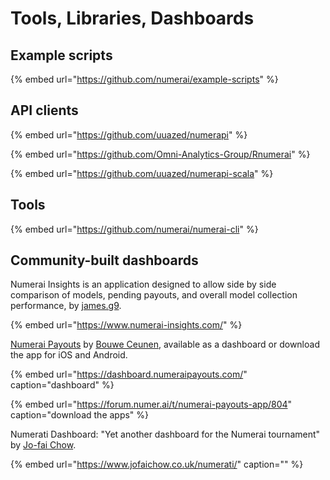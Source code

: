 # Tools, Libraries, Dashboards

## Example scripts

{% embed url="https://github.com/numerai/example-scripts" %}

## API clients

{% embed url="https://github.com/uuazed/numerapi" %}

{% embed url="https://github.com/Omni-Analytics-Group/Rnumerai" %}

{% embed url="https://github.com/uuazed/numerapi-scala" %}

## Tools

{% embed url="https://github.com/numerai/numerai-cli" %}

## Community-built dashboards

Numerai Insights is an application designed to allow side by side comparison of models, pending payouts, and overall model collection performance, by [james.g9](https://numer.ai/fuka_eri).

{% embed url="https://www.numerai-insights.com/" %}

[Numerai Payouts](https://twitter.com/NumeraiPayouts) by [Bouwe Ceunen](https://twitter.com/BouweCeunen), available as a dashboard or download the app for iOS and Android.

{% embed url="https://dashboard.numeraipayouts.com/" caption="dashboard" %}

{% embed url="https://forum.numer.ai/t/numerai-payouts-app/804" caption="download the apps" %}

Numerati Dashboard: "Yet another dashboard for the Numerai tournament" by [Jo-fai Chow](https://twitter.com/matlabulous).

{% embed url="https://www.jofaichow.co.uk/numerati/" caption="" %}





